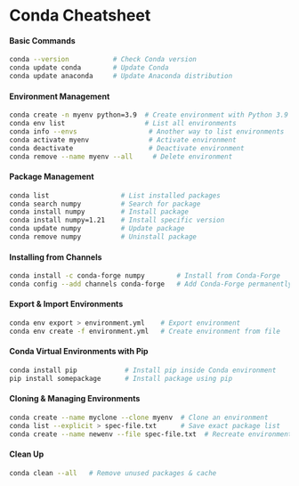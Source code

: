 # **Conda Cheatsheet**  

#### **Basic Commands**
```bash
conda --version           # Check Conda version
conda update conda        # Update Conda
conda update anaconda     # Update Anaconda distribution
```

#### **Environment Management**
```bash
conda create -n myenv python=3.9  # Create environment with Python 3.9
conda env list                    # List all environments
conda info --envs                  # Another way to list environments
conda activate myenv               # Activate environment
conda deactivate                   # Deactivate environment
conda remove --name myenv --all     # Delete environment
```

#### **Package Management**
```bash
conda list                  # List installed packages
conda search numpy          # Search for package
conda install numpy         # Install package
conda install numpy=1.21    # Install specific version
conda update numpy          # Update package
conda remove numpy          # Uninstall package
```

#### **Installing from Channels**
```bash
conda install -c conda-forge numpy        # Install from Conda-Forge
conda config --add channels conda-forge   # Add Conda-Forge permanently
```

#### **Export & Import Environments**
```bash
conda env export > environment.yml    # Export environment
conda env create -f environment.yml   # Create environment from file
```

#### **Conda Virtual Environments with Pip**
```bash
conda install pip            # Install pip inside Conda environment
pip install somepackage      # Install package using pip
```

#### **Cloning & Managing Environments**
```bash
conda create --name myclone --clone myenv  # Clone an environment
conda list --explicit > spec-file.txt      # Save exact package list
conda create --name newenv --file spec-file.txt  # Recreate environment
```

#### **Clean Up**
```bash
conda clean --all   # Remove unused packages & cache
```
